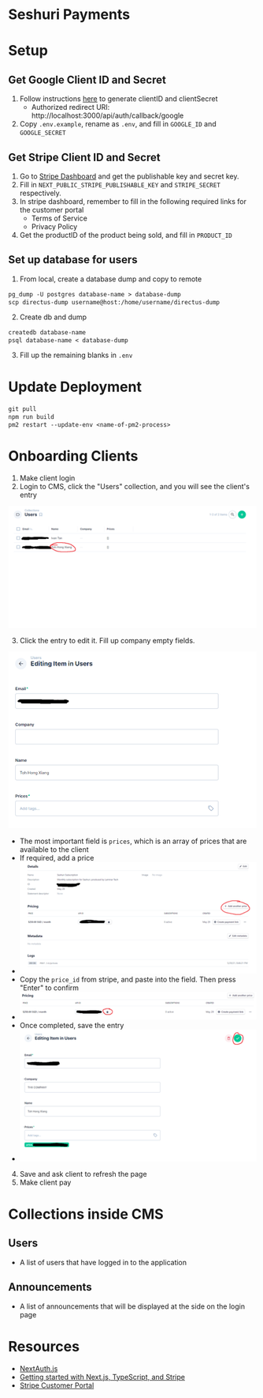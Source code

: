 # Seshuri Payments

# Setup

## Get Google Client ID and Secret 

1. Follow instructions [here](https://www.balbooa.com/gridbox-documentation/how-to-get-google-client-id-and-client-secret) to generate clientID and clientSecret
   - Authorized redirect URI: http://localhost:3000/api/auth/callback/google
2. Copy `.env.example`, rename as `.env`, and fill in `GOOGLE_ID` and `GOOGLE_SECRET`

## Get Stripe Client ID and Secret

1. Go to [Stripe Dashboard](https://dashboard.stripe.com/dashboard) and get the publishable key and secret key. 
2. Fill in `NEXT_PUBLIC_STRIPE_PUBLISHABLE_KEY` and `STRIPE_SECRET` respectively.
3. In stripe dashboard, remember to fill in the following required links for the customer portal
   - Terms of Service
   - Privacy Policy
4. Get the productID of the product being sold, and fill in `PRODUCT_ID`

## Set up database for users

1. From local, create a database dump and copy to remote

```
pg_dump -U postgres database-name > database-dump 
scp directus-dump username@host:/home/username/directus-dump
```

2. Create db and dump

```
createdb database-name
psql database-name < database-dump 
```

3. Fill up the remaining blanks in `.env`

# Update Deployment

```
git pull
npm run build
pm2 restart --update-env <name-of-pm2-process>
```



# Onboarding Clients

1. Make client login
2. Login to CMS, click the "Users" collection, and you will see the client's entry

![New user inside CMS](screenshots/new_user.png)

3. Click the entry to edit it. Fill up company empty fields.

![](screenshots/fill_up_client_details.png)

   - The most important field is `prices`, which is an array of prices that are available to the client
   - If required, add a price
   - ![](screenshots/add_price.png)
   - Copy the `price_id` from stripe, and paste into the field. Then press "Enter" to confirm
   - ![](screenshots/copy_price_id.png)
   - Once completed, save the entry
   - ![](screenshots/completed_client_details.png)


4. Save and ask client to refresh the page
5. Make client pay

# Collections inside CMS

## Users
- A list of users that have logged in to the application

## Announcements
- A list of announcements that will be displayed at the side on the login page

# Resources
- [NextAuth.js](https://next-auth.js.org/)
- [Getting started with Next.js, TypeScript, and Stripe](https://www.youtube.com/watch?v=sPUSu19tZHg)
- [Stripe Customer Portal](https://stripe.com/docs/billing/subscriptions/customer-portal)

